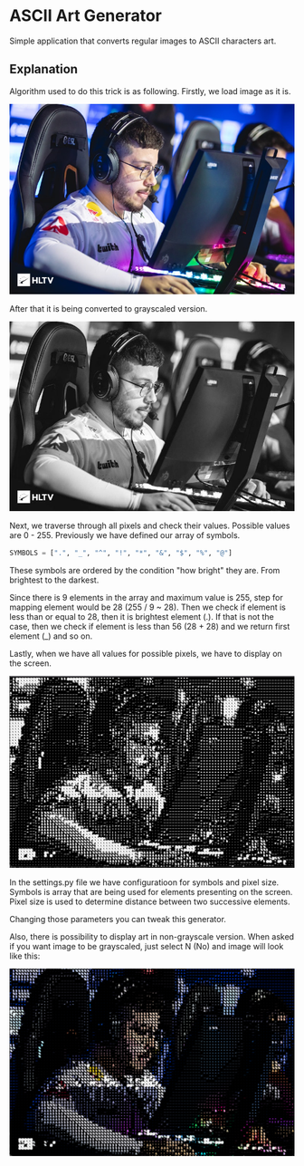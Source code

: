 # ASCII Art Generator

Simple application that converts regular images to ASCII characters art.

## Explanation

Algorithm used to do this trick is as following. Firstly, we load image as it is.

![Regular image](kscerato.jpeg)

After that it is being converted to grayscaled version.

![Grayscale image](kscerato_grayscale.jpeg)

Next, we traverse through all pixels and check their values.
Possible values are 0 - 255. Previously we have defined our array of symbols.

```python
SYMBOLS = [".", "_", "^", "!", "*", "&", "$", "%", "@"]
```

These symbols are ordered by the condition "how bright" they are. From brightest to the darkest.

Since there is 9 elements in the array and maximum value is 255, step for mapping element would be 28 (255 / 9 ~ 28). Then we check if element is less than or equal to 28, then it is brightest element (.). If that is not the case, then we check if element is less than 56 (28 + 28) and we return first element (\_) and so on.

Lastly, when we have all values for possible pixels, we have to display on the screen.

![Pixel image](kscerato_ascii.png)

In the settings.py file we have configuratioon for symbols and pixel size. Symbols is array that are being used for elements presenting on the screen. Pixel size is used to determine distance between two successive elements.

Changing those parameters you can tweak this generator.

Also, there is possibility to display art in non-grayscale version. When asked if you want image to be grayscaled, just select N (No) and image will look like this:

![Colored image](kscerato_colored.jpeg)
